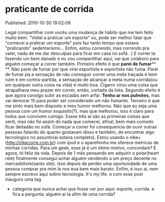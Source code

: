 praticante de corrida
=====================
Published: 2010-10-30 19:02:09

Legal compartilhar com vocês uma mudança de hábito que me tem feito muito bem.
"Voltei a praticar um esporte" ou, pode ser melhor falar que "comecei a
praticar um esporte" pois faz tanto tempo que estava "praticando"
sedentarismo... Enfim, estou correndo, mas correndo pra valer, nada de me dar
desculpas para ficar em casa no sofá. :) E correr ta fazendo um bem danado e
eu vou compartilhar aqui, vai que colaboro para alguém começar a correr
também. Primeiro efeito é que **parei de fumar**** **. Não parei de fumar por
que virei esportista e esportista não fuma. Parei de fumar pq a sensação de
não conseguir correr uma meta traçada é bem ruim e em contra-partida, a
sensação de alcançar a meta numa corrida(ou em qualquer outra coisa na vida) é
muito boa. Cigarro virou uma coisa que atrapalhava meu prazer em correr,
então, cortado da lista. Segundo efeito é que agora consigo subir as escadas
sem arfar. **Tenho ar nos pulmões**, mas vai demorar 15 para poder ser
considerado um não fumante. Terceiro é que me sinto mais bem disposto e meu
humor melhorou. Não que eu seja uma pessoa com um humor esquisito(?), mas que
melhorou, isso é claro para todos que convivem comigo. Esses três ai são as
primeiras coisas que senti, mas não foi assim do nada que comecei, afinal, bem
mais comodo ficar deitadão no sofá. Começar a correr foi consequencia de ouvir
outras pessoas falando do quanto gostavam disso e também, de encontrar algo
tecnologico no assunto(ai estava completo). Estou usando o nike+
(http://nikecorre.com.br) com ipod e o aparelhinho me oferece metricas de
minhas corridas. Para um geek, esse já é um ótimo motivo, concordam? E agora,
tô feliz da vida. Depois de 1 mês pensando em adquirir o polar(heart rate)
finalmente consegui achar alguém vendendo a um preço decente no
mercadolivre(santo site). Isso depois de perder uma oportunidade de uma pessoa
comprar pra mim la nos eua bem mais barato. Enfim, é isso ai, nem sempre
escrevo aqui sobre tecnologia. It's my life. e com esse post inauguro uma tag
+ categoria que nunca achei que fosse ver por aqui: esporte, corrida. e fica a
pergunta: alguém ai ta afim de uma corrida?

